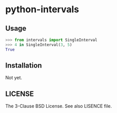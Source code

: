 # python-intervals

## Usage

```python
>>> from intervals import SingleInterval
>>> 4 in SingleInterval(3, 5)
True
```

## Installation

Not yet.

## LICENSE

The 3-Clause BSD License. See also LISENCE file.
